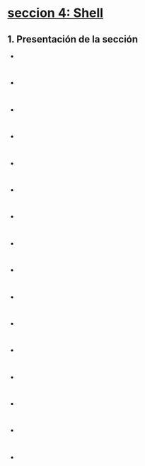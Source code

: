 # [seccion 4: Shell](https://www.udemy.com/course/aprende-linux-desde-cero-hasta-programar-en-shell-script/learn/lecture/13358528#overview)

## 1. Presentación de la sección
- 
```js
```
## 
- 
```js
```
## 
- 
```js
```
## 
- 
```js
```
## 
- 
```js
```
## 
- 
```js
```
## 
- 
```js
```
## 
- 
```js
```
## 
- 
```js
```
## 
- 
```js
```
## 
- 
```js
```
## 
- 
```js
```
## 
- 
```js
```
## 
- 
```js
```
## 
- 
```js
```
## 
- 
```js
```

